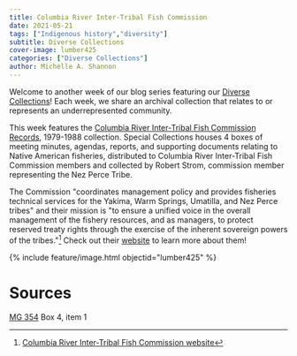 ```yaml
---
title: Columbia River Inter-Tribal Fish Commission
date: 2021-05-21
tags: ["Indigenous history","diversity"]
subtitle: Diverse Collections
cover-image: lumber425
categories: ["Diverse Collections"]
author: Michelle A. Shannon
---
```


Welcome to another week of our blog series featuring our [Diverse Collections](https://harvester.lib.uidaho.edu/series/diversecollections.html)! Each week, we share an archival collection that relates to or represents an underrepresented community.

This week features the [Columbia River Inter-Tribal Fish Commission Records](https://archiveswest.orbiscascade.org/ark:/80444/xv38652), 1979-1988 collection. Special Collections houses 4 boxes of meeting minutes, agendas, reports, and supporting documents relating to Native American fisheries, distributed to Columbia River Inter-Tribal Fish Commission members and collected by Robert Strom, commission member representing the Nez Perce Tribe.

The Commission "coordinates management policy and provides fisheries technical services for the Yakima, Warm Springs, Umatilla, and Nez Perce tribes" and their mission is "to ensure a unified voice in the overall management of the fishery resources, and as managers, to protect reserved treaty rights through the exercise of the inherent sovereign powers of the tribes."[^1] Check out their [website](https://www.critfc.org/) to learn more about them!

{% include feature/image.html objectid="lumber425" %}

# Sources

[MG 354](https://archiveswest.orbiscascade.org/ark:/80444/xv38652) Box 4, item 1

[^1]: [Columbia River Inter-Tribal Fish Commission website](https://www.critfc.org/about-us/mission-vision/)